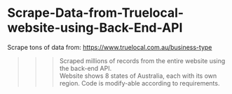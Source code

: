 # Scrape-Data-from-Truelocal-website-using-Back-End-API
Scrape tons of data from: 
https://www.truelocal.com.au/business-type  
>>> Scraped millions of records from the entire website using the back-end API.  
>>> Website shows 8 states of Australia, each with its own region. 
>>> Code is modify-able according to requirements.
